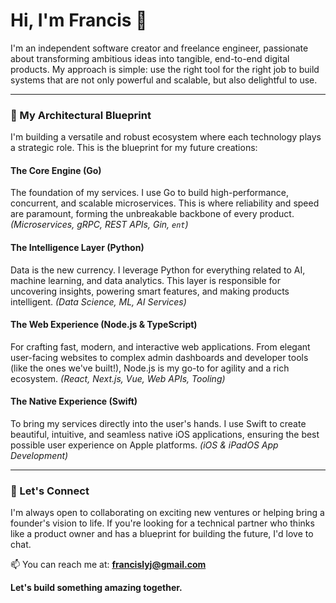 # Hi, I'm Francis 👋

I'm an independent software creator and freelance engineer, passionate about transforming ambitious ideas into tangible, end-to-end digital products. My approach is simple: use the right tool for the right job to build systems that are not only powerful and scalable, but also delightful to use.

---

### 🚀 My Architectural Blueprint

I'm building a versatile and robust ecosystem where each technology plays a strategic role. This is the blueprint for my future creations:

#### **The Core Engine (Go)**
The foundation of my services. I use Go to build high-performance, concurrent, and scalable microservices. This is where reliability and speed are paramount, forming the unbreakable backbone of every product.
*(Microservices, gRPC, REST APIs, Gin, `ent`)*

#### **The Intelligence Layer (Python)**
Data is the new currency. I leverage Python for everything related to AI, machine learning, and data analytics. This layer is responsible for uncovering insights, powering smart features, and making products intelligent.
*(Data Science, ML, AI Services)*

#### **The Web Experience (Node.js & TypeScript)**
For crafting fast, modern, and interactive web applications. From elegant user-facing websites to complex admin dashboards and developer tools (like the ones we've built!), Node.js is my go-to for agility and a rich ecosystem.
*(React, Next.js, Vue, Web APIs, Tooling)*

#### **The Native Experience (Swift)**
To bring my services directly into the user's hands. I use Swift to create beautiful, intuitive, and seamless native iOS applications, ensuring the best possible user experience on Apple platforms.
*(iOS & iPadOS App Development)*

---

### 🌱 Let's Connect

I'm always open to collaborating on exciting new ventures or helping bring a founder's vision to life. If you're looking for a technical partner who thinks like a product owner and has a blueprint for building the future, I'd love to chat.

📫 You can reach me at: **francislyj@gmail.com**

**Let's build something amazing together.**
